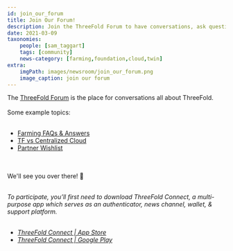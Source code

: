 ```yaml
---
id: join_our_forum
title: Join Our Forum!
description: Join the ThreeFold Forum to have conversations, ask questions, and offer feedback!
date: 2021-03-09
taxonomies:
    people: [sam_taggart]
    tags: [community]
    news-category: [farming,foundation,cloud,twin]
extra:
    imgPath: images/newsroom/join_our_forum.png
    image_caption: join our forum
---
```


The [ThreeFold Forum](https://forum.threefold.io/) is the place for conversations all about ThreeFold.
<br/>
<Br/>
Some example topics:
<br/>
<br/>

- [Farming FAQs & Answers](https://forum.threefold.io/t/farming-faq-and-some-answers/555)
- [TF vs Centralized Cloud](https://forum.threefold.io/t/how-is-threefold-better-for-the-customer-than-amazon-cloud-or-google-cloud/703)
- [Partner Wishlist](https://forum.threefold.io/t/your-wishlist-threefold-partners/682)

<br/>
<br/>
We'll see you over there! 👋
<br/>
<br/>

*To participate, you’ll first need to download ThreeFold Connect, a multi-purpose app which serves as an authenticator, news channel, wallet, & support platform.*
<br/>
<br/>

- *[ThreeFold Connect | App Store](https://apps.apple.com/us/app/threefold-connect/id1459845885)*
- *[ThreeFold Connect | Google Play](https://play.google.com/store/apps/details?id=org.jimber.threebotlogin&hl=en&gl=US)*